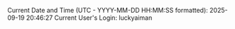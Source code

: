 Current Date and Time (UTC - YYYY-MM-DD HH:MM:SS formatted): 2025-09-19 20:46:27
Current User's Login: luckyaiman
